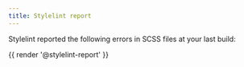 ```yaml
---
title: Stylelint report
---
```


Stylelint reported the following errors in SCSS files at your last build:

{{ render '@stylelint-report' }}

